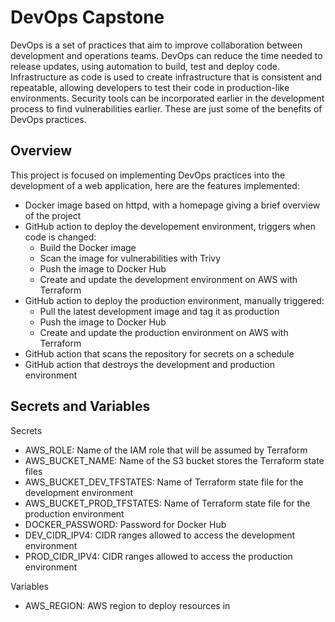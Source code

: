 # DevOps Capstone

DevOps is a set of practices that aim to improve collaboration between development and operations teams. DevOps can reduce the time needed to release updates, using automation to build, test and deploy code. Infrastructure as code is used to create infrastructure that is consistent and repeatable, allowing developers to test their code in production-like environments. Security tools can be incorporated earlier in the development process to find vulnerabilities earlier. These are just some of the benefits of DevOps practices.

## Overview

This project is focused on implementing DevOps practices into the development of a web application, here are the features implemented:

- Docker image based on httpd, with a homepage giving a brief overview of the project
- GitHub action to deploy the developement environment, triggers when code is changed:
  - Build the Docker image
  - Scan the image for vulnerabilities with Trivy
  - Push the image to Docker Hub
  - Create and update the development environment on AWS with Terraform
- GitHub action to deploy the production environment, manually triggered:
  - Pull the latest development image and tag it as production
  - Push the image to Docker Hub
  - Create and update the production environment on AWS with Terraform
- GitHub action that scans the repository for secrets on a schedule
- GitHub action that destroys the development and production environment

## Secrets and Variables

Secrets

- AWS_ROLE: Name of the IAM role that will be assumed by Terraform
- AWS_BUCKET_NAME: Name of the S3 bucket stores the Terraform state files
- AWS_BUCKET_DEV_TFSTATES: Name of Terraform state file for the development environment
- AWS_BUCKET_PROD_TFSTATES: Name of Terraform state file for the production environment
- DOCKER_PASSWORD: Password for Docker Hub
- DEV_CIDR_IPV4: CIDR ranges allowed to access the development environment
- PROD_CIDR_IPV4: CIDR ranges allowed to access the production environment

Variables

- AWS_REGION: AWS region to deploy resources in